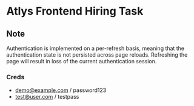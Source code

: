 # Atlys Frontend Hiring Task

## Note

Authentication is implemented on a per-refresh basis, meaning that the authentication state is not persisted across page reloads. Refreshing the page will result in loss of the current authentication session.

### Creds

- demo@example.com / password123
- test@user.com / testpass
